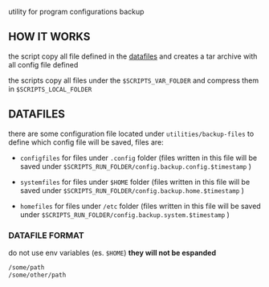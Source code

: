 utility for program configurations backup

## HOW IT WORKS

the script copy all file defined in the [datafiles](#DATAFILES) and creates a tar archive with all config file defined

the scripts copy all files under the `$SCRIPTS_VAR_FOLDER` and compress them in `$SCRIPTS_LOCAL_FOLDER`
## DATAFILES
 
 there are some configuration file located under `utilities/backup-files`  to define which config file will be saved, files are:

- `configfiles` for files under `.config` folder (files written in this file will be saved under `$SCRIPTS_RUN_FOLDER/config.backup.config.$timestamp` )

- `systemfiles` for files under `$HOME` folder (files written in this file will be saved under `$SCRIPTS_RUN_FOLDER/config.backup.home.$timestamp` )

- `homefiles` for files under `/etc` folder (files written in this file will be saved under `$SCRIPTS_RUN_FOLDER/config.backup.system.$timestamp` )

### DATAFILE FORMAT

do not use env variables (es. `$HOME`) **they will not be espanded**

```BASH
/some/path 
/some/other/path 
```

